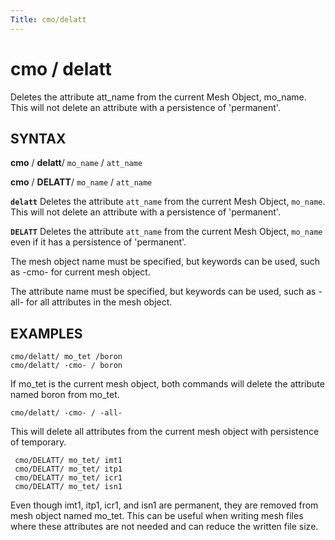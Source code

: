 ```yaml
---
Title: cmo/delatt
---
```


# cmo / delatt

Deletes the attribute att_name from the current Mesh Object, mo_name. This will not
delete an attribute with a persistence of 'permanent'.

## SYNTAX

**cmo** / **delatt**/ `mo_name` / `att_name`

**cmo** / **DELATT**/ `mo_name` / `att_name`


**`delatt`** Deletes the attribute `att_name` from the current Mesh Object, `mo_name`. This will not
delete an attribute with a persistence of 'permanent'.


**`DELATT`** Deletes the attribute `att_name` from the current Mesh Object, `mo_name` even if it has a persistence of 'permanent'.


The mesh object name must be specified, but keywords can be used, such as -cmo- for current mesh object.

The attribute name must be specified, but keywords can be used, such as -all- for all attributes in the mesh object.


 ## EXAMPLES
 
```
cmo/delatt/ mo_tet /boron
cmo/delatt/ -cmo- / boron
```
If mo_tet is the current mesh object, both commands will delete the attribute named boron from mo_tet.

```
cmo/delatt/ -cmo- / -all-
```  
This will delete all attributes from the current mesh object with persistence of temporary.

```
 cmo/DELATT/ mo_tet/ imt1
 cmo/DELATT/ mo_tet/ itp1
 cmo/DELATT/ mo_tet/ icr1
 cmo/DELATT/ mo_tet/ isn1
 ```
Even though imt1, itp1, icr1, and isn1 are permanent, they are removed from mesh object named mo_tet. This can be useful when writing mesh files where these attributes are not needed and can reduce the written file size.
 
